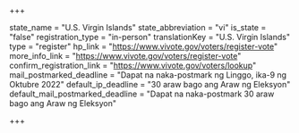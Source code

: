 +++

state_name = "U.S. Virgin Islands"
state_abbreviation = "vi"
is_state = "false"
registration_type = "in-person"
translationKey = "U.S. Virgin Islands"
type = "register"
hp_link = "https://www.vivote.gov/voters/register-vote"
more_info_link = "https://www.vivote.gov/voters/register-vote"
confirm_registration_link = "https://www.vivote.gov/voters/lookup"
mail_postmarked_deadline = "Dapat na naka-postmark ng Linggo, ika-9 ng Oktubre 2022"
default_ip_deadline = "30 araw bago ang Araw ng Eleksyon"
default_mail_postmarked_deadline = "Dapat na naka-postmark 30 araw bago ang Araw ng Eleksyon"

+++